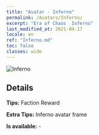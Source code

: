 ```yaml
---
title: "Avatar - Inferno"
permalink: /Avatars/Inferno/
excerpt: "Era of Chaos  Inferno"
last_modified_at: 2021-04-17
locale: en
ref: "Inferno.md"
toc: false
classes: wide
---
```

 ![Inferno](/images/a/avatarFrame_3.png)

## Details

 **Tips:** Faction Reward 

 **Extra Tips:** Inferno avatar frame 

 **Is available:**  - 

